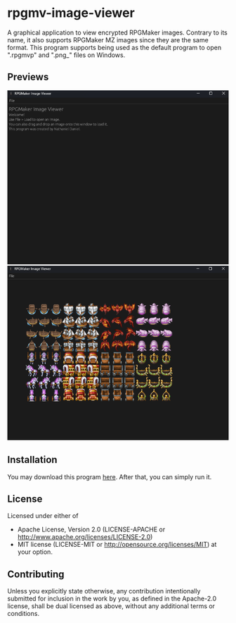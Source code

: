 # rpgmv-image-viewer
A graphical application to view encrypted RPGMaker images.
Contrary to its name, it also supports RPGMaker MZ images since they are the same format.
This program supports being used as the default program to open ".rpgmvp" and ".png_" files on Windows.

## Previews
![Preview 1](docs/preview_1.png)
![Preview 2](docs/preview_2.png)

## Installation
You may download this program [here](https://github.com/nathaniel-daniel/rpgmv-tool/releases/download/nightly/rpgmv-image-viewer.exe).
After that, you can simply run it.

## License
Licensed under either of
 * Apache License, Version 2.0 (LICENSE-APACHE or http://www.apache.org/licenses/LICENSE-2.0)
 * MIT license (LICENSE-MIT or http://opensource.org/licenses/MIT)
at your option.

## Contributing
Unless you explicitly state otherwise, 
any contribution intentionally submitted for inclusion in the work by you, 
as defined in the Apache-2.0 license, 
shall be dual licensed as above, 
without any additional terms or conditions.
